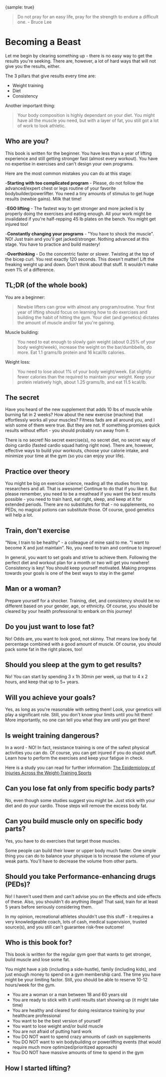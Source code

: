 {sample: true}

> Do not pray for an easy life, pray for the strength to endure a difficult one. - Bruce Lee

# Becoming a Beast

Let me begin by clearing something up - there is no easy way to get the results you're seeking. There are, however, a lot of hard ways that will not give you the results, either.

The 3 pillars that give results every time are:

- Weight training
- Diet
- Consistency

Another important thing:

> Your body composition is highly dependant on your diet. You might have all the muscle you need, but with a layer of fat, you still got a lot of work to look athletic.

## Who are you?

This book is written for the beginner. You have less than a year of lifting experience and still getting stronger fast (almost every workout). You have no expertise in exercises and can't design your own programs.

Here are the most common mistakes you can do at this stage:

-**Starting with too complicated program** - Please, do not follow the advanced/expert chest or legs routine of your favorite bodybuilder/powerlifter. You need a tiny amounts of stimulus to get huge results (newbie gains). Milk that time!

-**EGO lifting** - The fastest way to get stronger and more jacked is by properly doing the exercises and eating enough. All your work might be invalidated if you're half-repping 45 lb plates on the bench. You might get injured too!

-**Constantly changing your programs** - "You have to shock the muscle". NO! Just train and you'll get jacked/stronger. Nothing advanced at this stage. You have to practice and build mastery!

-**Overthinking** - Do the concentric faster or slower. Twisting at the top of the bicep curl. You rest exactly 120 seconds. This doesn't matter! Lift the freaking weight up and down. Don't think about that stuff. It wouldn't make even 1% of a difference.

## TL;DR (of the whole book)

You are a beginner:

> Newbie lifters can grow with almost any program/routine. Your first year of lifting should focus on learning how to do exercises and building the habit of hitting the gym. Your diet (and genetics) dictates the amount of muscle and/or fat you're gaining.

Muscle building:

> You need to eat enough to slowly gain weight (about 0.25% of your body weight/week), increase the weight on the bar/dumbbells, do more. Eat 1.1 grams/lb protein and 16 kcal/lb calories.

Weight loss:

> You need to lose about 1% of your body weight/week. Eat slightly fewer calories than the required to maintain your weight. Keep your protein relatively high, about 1.25 grams/lb, and eat 11.5 kcal/lb.

## The secret

Have you heard of the new supplement that adds 10 lbs of muscle while burning fat in 2 weeks? How about the new exercise (machine) that effortlessly works all your muscles? Fitness fads are all around you, and I wish some of them were true. But they are not. If something promises quick results without effort - you should probably run away from it.

There is no secret! No secret exercise(s), no secret diet, no secret way of doing cardio (fasted cardio squad hating right now). There are, however, effective ways to build your workouts, choose your calorie intake, and minimize your time at the gym (so you can enjoy your life).

## Practice over theory

You might be big on exercise science, reading all the studies from top researchers and all. That is awesome! Continue to do that if you like it. But please remember, you need to be a meathead if you want the best results possible - you need to train hard, eat right, sleep, and keep at it for extended periods. There are no substitutes for that - no supplements, no PEDs, no magical potions can substitute those. Of course, good genetics will help a lot.

## Train, don't exercise

"Now, I train to be healthy" - a colleague of mine said to me. "I want to become X and just maintain". No, you need to train and continue to improve!

In general, you want to set goals and strive to achieve them. Following the perfect diet and workout plan for a month or two will get you nowhere! Consistency is key! You should keep yourself motivated. Making progress towards your goals is one of the best ways to stay in the game!

## Man or a woman?

Prepare yourself for a shocker. Training, diet, and consistency should be no different based on your gender, age, or ethnicity. Of course, you should be cleared by your health professional to embark on this journey!

## Do you just want to lose fat?

No! Odds are, you want to look good, not skinny. That means low body fat percentage combined with a good amount of muscle. Of course, you should pack some fat in the right places, too!

## Should you sleep at the gym to get results?

No! You can start by spending 3 x 1h 30min per week, up that to 4 x 2 hours, and keep that up to 5+ years.

## Will you achieve your goals?

Yes, as long as you're reasonable with setting them! Look, your genetics will play a significant role. Still, you don't know your limits until you hit them! More importantly, no one can tell you what they are until you get there!

## Is weight training dangerous?

In a word - NO! In fact, resistance training is one of the safest physical activities you can do. Of course, you can get injured if you do stupid stuff. Learn how to perform the exercises and keep your fatigue in check.

Here is a study you can read for further information: [The Epidemiology of Injuries Across the Weight-Training Sports](https://cdn.shopify.com/s/files/1/0921/2818/files/Keogh_Winwood_Weight_Training_Sports_Injury_Review.pdf)

## Can you lose fat only from specific body parts?

No, even though some studies suggest you might be. Just stick with your diet and do your cardio. Those steps will remove the excess body fat.

## Can you build muscle only on specific body parts?

Yes, you have to do exercises that target those muscles.

Some people can build their lower or upper body much faster. One simple thing you can do to balance your physique is to increase the volume of your weak parts. You'll have to decrease the volume from other parts.

## Should you take Performance-enhancing drugs (PEDs)?

No! I haven't used them and can't advise you on the effects and side effects of these. Also, you shouldn't do anything illegal! That said, train for at least 5 years before seriously considering them.

In my opinion, recreational athletes shouldn't use this stuff - it requires a very knowledgeable coach, lots of cash, medical supervision, trusted source(s), and you still can't guarantee risk-free outcome!

## Who is this book for?

This book is written for the regular gym goer that wants to get stronger, build muscle and lose some fat.

You might have a job (including a side-hustle), family (including kids), and just enough money to spend on a gym membership card. The time you have might be your limiting factor. Still, you should be able to reserve 10-12 hours/week for the gym.

- You are a woman or a man between 18 and 60 years old
- You are ready to stick with it until results start showing up (it might take time)
- You are healthy and cleared for doing resistance training by your healthcare professional
- You want to be the best version of yourself
- You want to lose weight and/or build muscle
- You are not afraid of putting hard work
- You DO NOT want to spend crazy amounts of cash on supplements
- You DO NOT want to win bodybuilding or powerlifting events (that would require much more optimized/prioritized approach)
- You DO NOT have massive amounts of time to spend in the gym

## How I started lifting?
